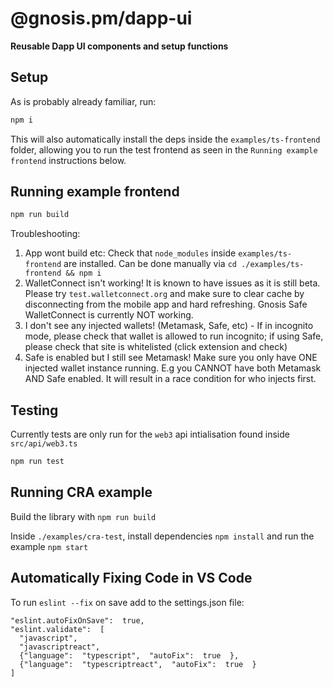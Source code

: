 # @gnosis.pm/dapp-ui
<strong>Reusable Dapp UI components and setup functions</strong>

## Setup
As is probably already familiar, run:

```sh
npm i
```

This will also automatically install the deps inside the `examples/ts-frontend` folder, allowing you to run the test frontend as seen in the `Running example frontend` instructions below.

## Running example frontend
```sh
npm run build
```

Troubleshooting: 
1. App wont build etc: Check that `node_modules` inside `examples/ts-frontend` are installed. Can be done manually via `cd ./examples/ts-frontend && npm i`
2. WalletConnect isn't working! It is known to have issues as it is still beta. Please try `test.walletconnect.org` and make sure to clear cache by disconnecting from the mobile app and hard refreshing. Gnosis Safe WalletConnect is currently NOT working.
3. I don't see any injected wallets! (Metamask, Safe, etc) - If in incognito mode, please check that wallet is allowed to run incognito; if using Safe, please check that site is whitelisted (click extension and check)
4. Safe is enabled but I still see Metamask! Make sure you only have ONE injected wallet instance running. E.g you CANNOT have both Metamask AND Safe enabled. It will result in a race condition for who injects first.

## Testing
Currently tests are only run for the `web3` api intialisation found inside `src/api/web3.ts`

```sh
npm run test
```

## Running CRA example

Build the library with `npm run build`

Inside `./examples/cra-test`, install dependencies `npm install` and run the example `npm start`

## Automatically Fixing Code in VS Code
To run `eslint --fix` on save add to the settings.json file:

```
"eslint.autoFixOnSave":  true,
"eslint.validate":  [
  "javascript",
  "javascriptreact",
  {"language":  "typescript",  "autoFix":  true  },
  {"language":  "typescriptreact",  "autoFix":  true  }
]
```
